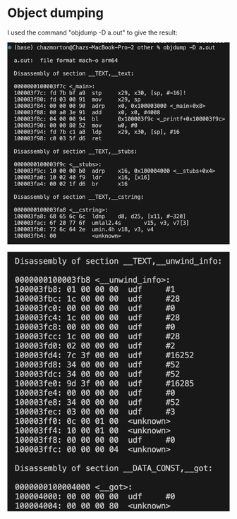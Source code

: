 # Object dumping

I used the command "objdump -D a.out" to give the result: 

![alt text](image.png)

![alt text](image-1.png)